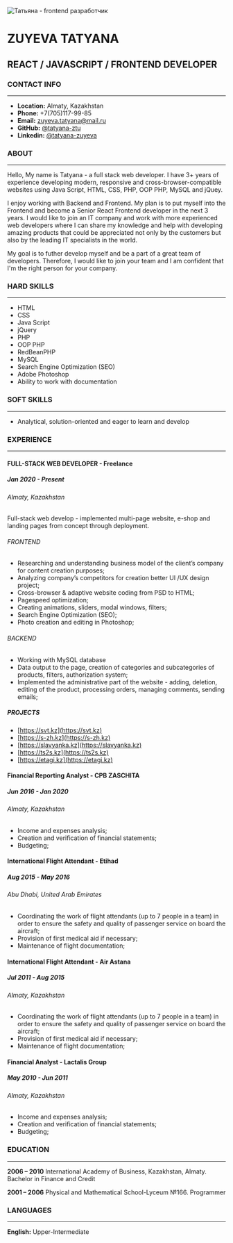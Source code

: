 ![Татьяна - frontend разработчик](https://media-exp1.licdn.com/dms/image/C4D03AQFOZTCNCZZR0Q/profile-displayphoto-shrink_400_400/0/1660624204342?e=1668038400&v=beta&t=hIrPTipX-abLwT7SjcUVDhYZ8rVsXD6-EUlnAKkQMik)
# ZUYEVA TATYANA
## REACT / JAVASCRIPT / FRONTEND DEVELOPER

### CONTACT INFO
---
- __Location:__ Almaty, Kazakhstan
- __Phone:__ +7(705)117-99-85
- __Email:__ zuyeva.tatyana@mail.ru
- __GitHub:__ [@tatyana-ztu](https://github.com/TATYANA-ZTU)
- __Linkedin:__ [@tatyana-zuyeva](https://www.linkedin.com/in/tatyana-zuyeva/)

### ABOUT
---
Hello, My name is Tatyana - a full stack web developer. I have 3+ years of experience developing modern, responsive and cross-browser-compatible websites using Java Script, HTML, CSS, PHP, OOP PHP, MySQL and jQuey.

I enjoy working with Backend and Frontend. My plan is to put myself into the Frontend and become a Senior React Frontend developer in the next 3 years. I would like to join an IT company and work with more experienced web developers where I can share my knowledge and help with developing amazing products that could be appreciated not only by the customers but also by the leading IT specialists in the world. 

My goal is to futher develop myself and be a part of a great team of developers. Therefore, I would like to join your team and I am confident that I'm the right person for your company.


### HARD SKILLS
---
- HTML
- CSS
- Java Script
- jQuery
- PHP
- OOP PHP
- RedBeanPHP
- MySQL
- Search Engine Optimization (SEO)
- Adobe Photoshop
- Ability to work with documentation

### SOFT SKILLS
---
- Analytical, solution-oriented and eager to learn and develop 

### EXPERIENCE
---
#### FULL-STACK WEB DEVELOPER  - Freelance 
##### Jan 2020 - Present
###### Almaty, Kazakhstan
Full-stack web develop - implemented multi-page website, e-shop and landing pages from concept through deployment.

###### FRONTEND
- Researching and understanding business model of the client’s company for content creation purposes;
- Analyzing company’s competitors for creation better UI /UX design project;
- Cross-browser & adaptive website coding from PSD to HTML;
- Pagespeed optimization;
- Creating animations, sliders, modal windows, filters;
- Search Engine Optimization (SEO);
- Photo creation and editing in Photoshop;

###### BACKEND
- Working with MySQL database
- Data output to the page, creation of categories and subcategories of products, filters, authorization system;
- Implemented the administrative part of the website - adding, deletion, editing of the product, processing orders, managing comments, sending emails;

##### PROJECTS
- [https://svt.kz](https://svt.kz)
- [https://s-zh.kz](https://s-zh.kz)
- [https://slavyanka.kz](https://slavyanka.kz)
- [https://ts2s.kz](https://ts2s.kz)
- [https://etagi.kz](https://etagi.kz)

#### Financial Reporting Analyst - CPB ZASCHITA
##### Jun 2016 - Jan 2020 
###### Almaty, Kazakhstan

-  Income and expenses analysis;
-  Creation and verification of financial statements;
-  Budgeting;

#### International Flight Attendant - Etihad
##### Aug 2015 - May 2016
###### Abu Dhabi, United Arab Emirates

- Coordinating the work of flight attendants (up to 7 people in a team) in order to ensure the safety and quality of passenger service on board the aircraft;
- Provision of first medical aid if necessary;
- Maintenance of flight documentation;

#### International Flight Attendant - Air Astana
##### Jul 2011 - Aug 2015
######  Almaty, Kazakhstan

- Coordinating the work of flight attendants (up to 7 people in a team) in order to ensure the safety and quality of passenger service on board the aircraft;
- Provision of first medical aid if necessary;
- Maintenance of flight documentation;

#### Financial Analyst - Lactalis Group
##### May 2010 - Jun 2011
######  Almaty, Kazakhstan

- Income and expenses analysis;
- Creation and verification of financial statements;
- Budgeting;

### EDUCATION
---

__2006 – 2010__     International Academy of Business, Kazakhstan, Almaty. Bachelor in Finance and Credit
 
__2001 – 2006__     Physical and Mathematical School-Lyceum  №166.    Programmer                      


### LANGUAGES
---
__English:__ Upper-Intermediate
